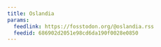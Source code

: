```yaml
---
title: Oslandia
params:
  feedlink: https://fosstodon.org/@oslandia.rss
  feedid: 686902d2051e98cd6da190f0028e0850
---
```

